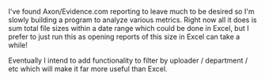 I've found Axon/Evidence.com reporting to leave much to be desired so I'm slowly building a program to analyze various metrics.
Right now all it does is sum total file sizes within a date range which could be done in Excel, but I prefer to just run this as
opening reports of this size in Excel can take a while!

Eventually I intend to add functionality to filter by uploader / department / etc which will make it far more useful than Excel.
